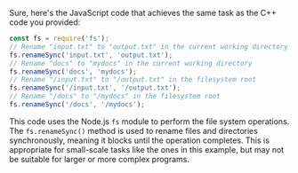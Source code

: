 Sure, here's the JavaScript code that achieves the same task as the C++ code you provided:
```javascript
const fs = require('fs');
// Rename "input.txt" to "output.txt" in the current working directory
fs.renameSync('input.txt', 'output.txt');
// Rename "docs" to "mydocs" in the current working directory
fs.renameSync('docs', 'mydocs');
// Rename "/input.txt" to "/output.txt" in the filesystem root
fs.renameSync('/input.txt', '/output.txt');
// Rename "/docs" to "/mydocs" in the filesystem root
fs.renameSync('/docs', '/mydocs');
```
This code uses the Node.js `fs` module to perform the file system operations. The `fs.renameSync()` method is used to rename files and directories synchronously, meaning it blocks until the operation completes. This is appropriate for small-scale tasks like the ones in this example, but may not be suitable for larger or more complex programs.


